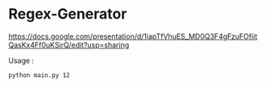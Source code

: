 # Regex-Generator

https://docs.google.com/presentation/d/1iapTfVhuES_MD0Q3F4gFzuFOfiitQasKx4Ff0uKSirQ/edit?usp=sharing

Usage : 

```
python main.py 12
```
